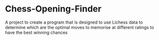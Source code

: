 # Chess-Opening-Finder
A project to create a program that is designed to use Lichess data to determine which are the optimal moves to memorise at different ratings to have the best winning chances
